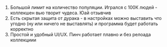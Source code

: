1. Большой лимит на количество популяции. Игрался с 100К людей - коллекшен вью творит чудеса. Юай отзывчив
2. Есть скрытая защита от дурака - в настройках можно выставить что угодно (ну или ничего не выставлять) и программа будет работать корректно
3. Простой и удобный UI/UX. Пинч работает плавно и без релоада коллекциии



